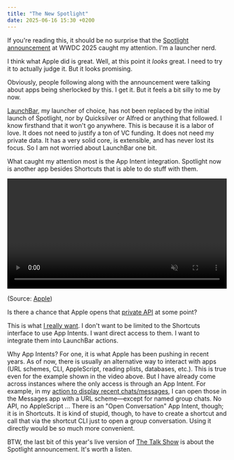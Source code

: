 ```yaml
---
title: "The New Spotlight"
date: 2025-06-16 15:30 +0200
---
```


If you're reading this, it should be no surprise that the [Spotlight announcement](https://www.apple.com/si/newsroom/2025/06/macos-tahoe-26-makes-the-mac-more-capable-productive-and-intelligent-than-ever/) at WWDC 2025 caught my attention. I'm a launcher nerd.

I think what Apple did is great. Well, at this point it *looks* great. I need to try it to actually judge it. But it looks promising.

Obviously, people following along with the announcement were talking about apps being sherlocked by this. I get it. But it feels a bit silly to me by now.

[LaunchBar](https://www.perplexity.ai/search/what-was-the-first-launcher-ap-rqhBERPsRC.YKSVPommVCA), my launcher of choice, has not been replaced by the initial launch of Spotlight, nor by Quicksilver or Alfred or anything that followed. I know firsthand that it won't go anywhere. This is because it is a labor of love. It does not need to justify a ton of VC funding. It does not need my private data. It has a very solid core, is extensible, and has never lost its focus. So I am not worried about LaunchBar one bit.

What caught my attention most is the App Intent integration. Spotlight now is another app besides Shortcuts that is able to do stuff with them. 

<video width="100%" controls autoplay muted playsinline>
  <source src="https://www.apple.com/newsroom/videos/2025/autoplay/06/macos-tahoe-26-makes-the-mac-more-capable-productive-and-intelligent-than-ever/apple-wwdc25-macos-tahoe-26-spotlight-actions-send-email/large_2x.mp4" type="video/mp4">
  Your browser does not support the video tag.
</video>

(Source: [Apple](https://www.apple.com/newsroom/2025/06/macos-tahoe-26-makes-the-mac-more-capable-productive-and-intelligent-than-ever/))

Is there a chance that Apple opens that [private API](https://mastodon.social/@jgarnham/114508467792973758) at some point?

This is what [I really want](https://hessen.social/@ptujec/114612574020290426). I don't want to be limited to the Shortcuts interface to use App Intents. I want direct access to them. I want to integrate them into LaunchBar actions.

Why App Intents? For one, it is what Apple has been pushing in recent years. As of now, there is usually an alternative way to interact with apps (URL schemes, CLI, AppleScript, reading plists, databases, etc.). This is true even for the example shown in the video above. But I have already come across instances where the only access is through an App Intent. For example, in my [action to display recent chats/messages](https://github.com/Ptujec/LaunchBar/tree/master/Recent-Messages), I can open those in the Messages app with a URL scheme—except for named group chats. No API, no AppleScript … There is an "Open Conversation" App Intent, though; it is in Shortcuts. It is kind of stupid, though, to have to create a shortcut and call that via the shortcut CLI just to open a group conversation. Using it directly would be so much more convenient.

BTW, the last bit of this year's live version of [The Talk Show](https://youtu.be/vqwPUHTFEkg?si=mkFtnEBEyZJq55D7&t=7074) is about the Spotlight announcement. It's worth a listen.